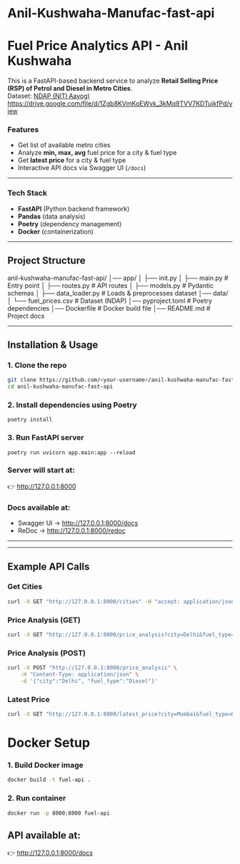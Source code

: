 # Anil-Kushwaha-Manufac-fast-api
# Fuel Price Analytics API - Anil Kushwaha

This is a FastAPI-based backend service to analyze **Retail Selling Price (RSP) of Petrol and Diesel in Metro Cities**.  
Dataset: [NDAP (NITI Aayog)](https://ndap.niti.gov.in/dataset/7916)  
https://drive.google.com/file/d/1Zgb8KVmKoEWvk_3kMq9TVV7KDTujkfPd/view

### Features

- Get list of available metro cities  
- Analyze **min, max, avg** fuel price for a city & fuel type  
- Get **latest price** for a city & fuel type  
- Interactive API docs via Swagger UI (`/docs`)  

---

### Tech Stack

- **FastAPI** (Python backend framework)  
- **Pandas** (data analysis)  
- **Poetry** (dependency management)  
- **Docker** (containerization)  

---

## Project Structure
anil-kushwaha-manufac-fast-api/
│── app/
│ ├── init.py
│ ├── main.py # Entry point
│ ├── routes.py # API routes
│ ├── models.py # Pydantic schemas
│ ├── data_loader.py # Loads & preprocesses dataset
│── data/
│ └── fuel_prices.csv # Dataset (NDAP)
│── pyproject.toml # Poetry dependencies
│── Dockerfile # Docker build file
│── README.md # Project docs

---
## Installation & Usage
### 1. Clone the repo
```bash
git clone https://github.com/<your-username>/anil-kushwaha-manufac-fast-api.git
cd anil-kushwaha-manufac-fast-api
```
### 2. Install dependencies using Poetry
`poetry install`

### 3. Run FastAPI server
`poetry run uvicorn app.main:app --reload`

### Server will start at:
👉 http://127.0.0.1:8000

### Docs available at:
- Swagger UI → http://127.0.0.1:8000/docs
- ReDoc → http://127.0.0.1:8000/redoc
---
---
## Example API Calls
### Get Cities
```bash
curl -X GET "http://127.0.0.1:8000/cities" -H "accept: application/json"
```
### Price Analysis (GET)
```bash
curl -X GET "http://127.0.0.1:8000/price_analysis?city=Delhi&fuel_type=Petrol"
```
### Price Analysis (POST)
```bash
curl -X POST "http://127.0.0.1:8000/price_analysis" \
    -H "Content-Type: application/json" \
    -d '{"city":"Delhi", "fuel_type":"Diesel"}'
```
### Latest Price
```bash
curl -X GET "http://127.0.0.1:8000/latest_price?city=Mumbai&fuel_type=Diesel"
```
# Docker Setup
### 1. Build Docker image
```bash
docker build -t fuel-api .
```
### 2. Run container
```bash
docker run -p 8000:8000 fuel-api
```
## API available at:
👉 http://127.0.0.1:8000/docs
